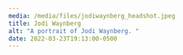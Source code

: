 ```yaml
---
media: /media/files/jodiwaynberg_headshot.jpeg
title: Jodi Waynberg
alt: "A portrait of Jodi Waynberg. "
date: 2022-03-23T19:13:00-0500
---
```

